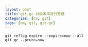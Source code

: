 ```yaml
---
layout: post
title: git gc 对版本库进行整理
categories: [cm, git]
tags: [cm, git, git-gc]
---
```


```
git reflog expire --expire=now --all
git gc --prune=now
```

